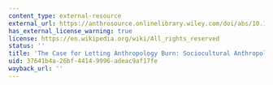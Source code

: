 ```yaml
---
content_type: external-resource
external_url: https://anthrosource.onlinelibrary.wiley.com/doi/abs/10.1111/aman.13398?af=R
has_external_license_warning: true
license: https://en.wikipedia.org/wiki/All_rights_reserved
status: ''
title: 'The Case for Letting Anthropology Burn: Sociocultural Anthropology in 2019'
uid: 37641b4a-26bf-4414-9996-adeac9af17fe
wayback_url: ''
---
```

